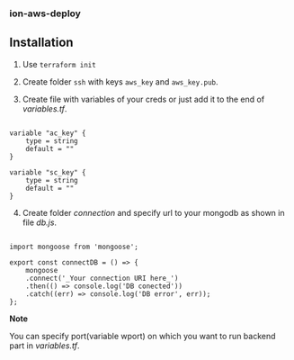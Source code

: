 ### ion-aws-deploy

## Installation

1. Use `terraform init`

2. Create folder `ssh` with keys `aws_key` and `aws_key.pub`.

3. Create file with variables of your creds or just add it to the end of _variables.tf_.

```

variable "ac_key" {
    type = string
    default = ""
}

variable "sc_key" {
    type = string
    default = ""
}

```

4. Create folder _connection_ and specify url to your mongodb as shown in file _db.js_.

```

import mongoose from 'mongoose';

export const connectDB = () => {
    mongoose
    .connect('_Your connection URI here_')
    .then(() => console.log('DB conected'))
    .catch((err) => console.log('DB error', err));
};

```

**Note**

You can specify port(variable wport) on which you want to run backend part in _variables.tf_.
